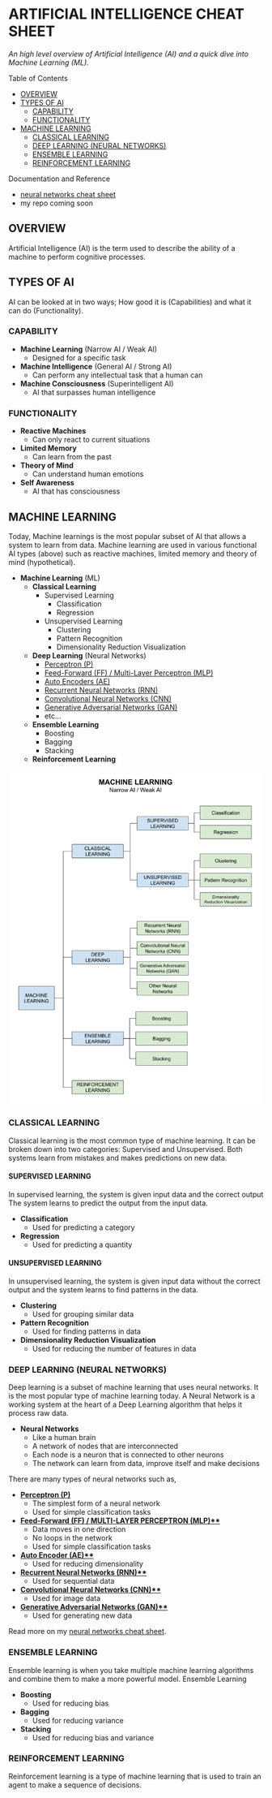# ARTIFICIAL INTELLIGENCE CHEAT SHEET

_An high level overview of Artificial Intelligence (AI)
and a quick dive into Machine Learning (ML)._

Table of Contents

* [OVERVIEW](https://github.com/JeffDeCola/my-cheat-sheets/tree/master/software/development/software-architectures/artificial-intelligence/artificial-intelligence-cheat-sheet#overview)
* [TYPES OF AI](https://github.com/JeffDeCola/my-cheat-sheets/tree/master/software/development/software-architectures/artificial-intelligence/artificial-intelligence-cheat-sheet#types-of-ai)
  * [CAPABILITY](https://github.com/JeffDeCola/my-cheat-sheets/tree/master/software/development/software-architectures/artificial-intelligence/artificial-intelligence-cheat-sheet#capability)
  * [FUNCTIONALITY](https://github.com/JeffDeCola/my-cheat-sheets/tree/master/software/development/software-architectures/artificial-intelligence/artificial-intelligence-cheat-sheet#functionality)
* [MACHINE LEARNING](https://github.com/JeffDeCola/my-cheat-sheets/tree/master/software/development/software-architectures/artificial-intelligence/artificial-intelligence-cheat-sheet#machine-learning)
  * [CLASSICAL LEARNING](https://github.com/JeffDeCola/my-cheat-sheets/tree/master/software/development/software-architectures/artificial-intelligence/artificial-intelligence-cheat-sheet#classical-learning)
  * [DEEP LEARNING (NEURAL NETWORKS)](https://github.com/JeffDeCola/my-cheat-sheets/tree/master/software/development/software-architectures/artificial-intelligence/artificial-intelligence-cheat-sheet#deep-learning-neural-networks)
  * [ENSEMBLE LEARNING](https://github.com/JeffDeCola/my-cheat-sheets/tree/master/software/development/software-architectures/artificial-intelligence/artificial-intelligence-cheat-sheet#ensemble-learning)
  * [REINFORCEMENT LEARNING](https://github.com/JeffDeCola/my-cheat-sheets/tree/master/software/development/software-architectures/artificial-intelligence/artificial-intelligence-cheat-sheet#reinforcement-learning)

Documentation and Reference

* [neural networks cheat sheet](https://github.com/JeffDeCola/my-cheat-sheets/tree/master/software/development/software-architectures/artificial-intelligence/artificial-intelligence-cheat-sheet/neural-networks.md)
* my repo coming soon

## OVERVIEW

Artificial Intelligence (AI) is the term used to describe the ability of a
machine to perform cognitive processes.

## TYPES OF AI

AI can be looked at in two ways; How good it is (Capabilities) and what it can
do (Functionality).

### CAPABILITY

* **Machine Learning** (Narrow AI / Weak AI)
  * Designed for a specific task
* **Machine Intelligence** (General AI / Strong AI)
  * Can perform any intellectual task that a human can
* **Machine Consciousness** (Superintelligent AI)
  * AI that surpasses human intelligence

### FUNCTIONALITY

* **Reactive Machines**
  * Can only react to current situations
* **Limited Memory**
  * Can learn from the past
* **Theory of Mind**
  * Can understand human emotions
* **Self Awareness**
  * AI that has consciousness

## MACHINE LEARNING

Today, Machine learnings is the most popular subset of AI
that allows a system to learn from data.
Machine learning are used in various functional AI types (above)
such as reactive machines, limited memory and theory of mind (hypothetical).

* **Machine Learning** (ML)
  * **Classical Learning**
    * Supervised Learning
      * Classification
      * Regression
    * Unsupervised Learning
      * Clustering
      * Pattern Recognition
      * Dimensionality Reduction Visualization
  * **Deep Learning** (Neural Networks)
    * [Perceptron (P)](https://github.com/JeffDeCola/my-cheat-sheets/blob/master/software/development/software-architectures/artificial-intelligence/artificial-intelligence-cheat-sheet/neural-networks.md#perceptron-p)
    * [Feed-Forward (FF) / Multi-Layer Perceptron (MLP)](https://github.com/JeffDeCola/my-cheat-sheets/blob/master/software/development/software-architectures/artificial-intelligence/artificial-intelligence-cheat-sheet/neural-networks.md#feed-forward-ff--multi-layer-perceptron-mlp)
    * [Auto Encoders (AE)](https://github.com/JeffDeCola/my-cheat-sheets/blob/master/software/development/software-architectures/artificial-intelligence/artificial-intelligence-cheat-sheet/neural-networks.md#auto-encoder-ae)
    * [Recurrent Neural Networks (RNN)](https://github.com/JeffDeCola/my-cheat-sheets/blob/master/software/development/software-architectures/artificial-intelligence/artificial-intelligence-cheat-sheet/neural-networks.md#recurrent-neural-networks-rnn)
    * [Convolutional Neural Networks (CNN)](https://github.com/JeffDeCola/my-cheat-sheets/blob/master/software/development/software-architectures/artificial-intelligence/artificial-intelligence-cheat-sheet/neural-networks.md#convolutional-neural-networks-cnn)
    * [Generative Adversarial Networks (GAN)](https://github.com/JeffDeCola/my-cheat-sheets/blob/master/software/development/software-architectures/artificial-intelligence/artificial-intelligence-cheat-sheet/neural-networks.md#generative-adversarial-networks-gan)
    * etc...
  * **Ensemble Learning**
    * Boosting
    * Bagging
    * Stacking
  * **Reinforcement Learning**

![IMAGE - machine-learning - IMAGE](../../../../../docs/pics/machine-learning.svg)

### CLASSICAL LEARNING

Classical learning is the most common type of machine learning.
It can be broken down into two categories: Supervised and Unsupervised.
Both systems learn from mistakes and makes predictions on new data.

#### SUPERVISED LEARNING

In supervised learning, the system is given input data and the correct output
The system learns to predict the output from the input data.

* **Classification**
  * Used for predicting a category
* **Regression**
  * Used for predicting a quantity

#### UNSUPERVISED LEARNING

In unsupervised learning, the system is given input data without the correct
output and the system learns to find patterns in the data.

* **Clustering**
  * Used for grouping similar data
* **Pattern Recognition**
  * Used for finding patterns in data
* **Dimensionality Reduction Visualization**
  * Used for reducing the number of features in data

### DEEP LEARNING (NEURAL NETWORKS)

Deep learning is a subset of machine learning that uses neural networks.
It is the most popular type of machine learning today. A Neural Network is a
working system at the heart of a Deep Learning algorithm that helps it process
raw data.

* **Neural Networks**
  * Like a human brain
  * A network of nodes that are interconnected
  * Each node is a neuron that is connected to other neurons
  * The network can learn from data, improve itself and make decisions

There are many types of neural networks such as,

* **[Perceptron (P)](https://github.com/JeffDeCola/my-cheat-sheets/blob/master/software/development/software-architectures/artificial-intelligence/artificial-intelligence-cheat-sheet/neural-networks.md#perceptron-p)**
  * The simplest form of a neural network
  * Used for simple classification tasks
* **[Feed-Forward (FF) / MULTI-LAYER PERCEPTRON (MLP)**](https://github.com/JeffDeCola/my-cheat-sheets/blob/master/software/development/software-architectures/artificial-intelligence/artificial-intelligence-cheat-sheet/neural-networks.md#feed-forward-ff--multi-layer-perceptron-mlp)**
  * Data moves in one direction
  * No loops in the network
  * Used for simple classification tasks
* **[Auto Encoder (AE)**](https://github.com/JeffDeCola/my-cheat-sheets/blob/master/software/development/software-architectures/artificial-intelligence/artificial-intelligence-cheat-sheet/neural-networks.md#auto-encoder-ae)**
  * Used for reducing dimensionality
* **[Recurrent Neural Networks (RNN)**](https://github.com/JeffDeCola/my-cheat-sheets/blob/master/software/development/software-architectures/artificial-intelligence/artificial-intelligence-cheat-sheet/neural-networks.md#recurrent-neural-networks-rnn)**
  * Used for sequential data
* **[Convolutional Neural Networks (CNN)**](https://github.com/JeffDeCola/my-cheat-sheets/blob/master/software/development/software-architectures/artificial-intelligence/artificial-intelligence-cheat-sheet/neural-networks.md#convolutional-neural-networks-cnn)**
  * Used for image data
* **[Generative Adversarial Networks (GAN)**](https://github.com/JeffDeCola/my-cheat-sheets/blob/master/software/development/software-architectures/artificial-intelligence/artificial-intelligence-cheat-sheet/neural-networks.md#generative-adversarial-networks-gan)**
  * Used for generating new data

Read more on my
[neural networks cheat sheet](https://github.com/JeffDeCola/my-cheat-sheets/tree/master/software/development/software-architectures/artificial-intelligence/artificial-intelligence-cheat-sheet/neural-networks.md).

### ENSEMBLE LEARNING

Ensemble learning is when you take multiple machine learning algorithms
and combine them to make a more powerful model.
Ensemble Learning

* **Boosting**
  * Used for reducing bias
* **Bagging**
  * Used for reducing variance
* **Stacking**
  * Used for reducing bias and variance

### REINFORCEMENT LEARNING

Reinforcement learning is a type of machine learning that is used to
train an agent to make a sequence of decisions.
